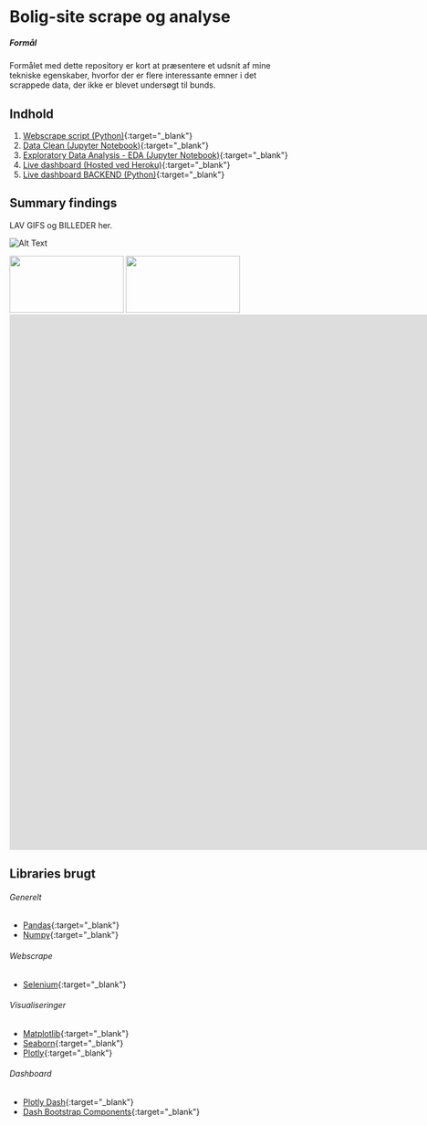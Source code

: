 # Bolig-site scrape og analyse

##### Formål
Formålet med dette repository er kort at præsentere et udsnit af mine tekniske egenskaber, hvorfor der er flere interessante emner i det scrappede data, der ikke er blevet undersøgt til bunds.

## Indhold
1. [Webscrape script (Python)](https://github.com/MadsJC/Bolig-site-analyse/blob/master/PYTHON%20Bolig-Scraper.py){:target="_blank"}
2. [Data Clean (Jupyter Notebook)](https://nbviewer.jupyter.org/github/MadsJC/Bolig-site-analyse/blob/master/PYTHON%20-%20Data%20Clean.ipynb){:target="_blank"}
3. [Exploratory Data Analysis - EDA (Jupyter Notebook)](https://nbviewer.jupyter.org/github/MadsJC/Bolig-site-analyse/blob/master/PYTHON%20-%20Exploratory%20Data%20Analysis%20%28EDA%29.ipynb){:target="_blank"}
4. [Live dashboard (Hosted ved Heroku)](https://mc-livebolig.herokuapp.com/){:target="_blank"}
5. [Live dashboard BACKEND (Python)](https://github.com/MadsJC/Bolig-site-analyse/tree/master/Bolig_dashboard_live){:target="_blank"}


## Summary findings

LAV GIFS og BILLEDER her.

![Alt Text](https://media.giphy.com/media/vFKqnCdLPNOKc/giphy.gif)

<img src="https://i.imgur.com/UKbmXcn.png" width="200" height="100">


<img src="https://www.screencast.com/users/mc3465/folders/Capture/media/c5e605e9-b275-4a2b-87e8-b87c9ad676b0/embed" width="200" height="100">


<iframe class="embeddedObject shadow resizable" name="embedded_content" scrolling="no" frameborder="0" type="text/html" 
        style="overflow:hidden;" src="https://www.screencast.com/users/mc3465/folders/Capture/media/c5e605e9-b275-4a2b-87e8-b87c9ad676b0/embed" height="938" width="1920" webkitallowfullscreen mozallowfullscreen allowfullscreen></iframe>

## Libraries brugt

###### Generelt
* [Pandas](https://pandas.pydata.org/pandas-docs/version/0.25.3/){:target="_blank"}
* [Numpy](https://numpy.org/doc/stable/reference/){:target="_blank"}

###### Webscrape
* [Selenium](https://selenium-python.readthedocs.io/){:target="_blank"}

###### Visualiseringer
* [Matplotlib](https://matplotlib.org/contents.html){:target="_blank"}
* [Seaborn](https://seaborn.pydata.org/){:target="_blank"}
* [Plotly](https://plotly.com/python/){:target="_blank"}

###### Dashboard
* [Plotly Dash](https://dash.plotly.com/){:target="_blank"}
* [Dash Bootstrap Components](https://dash-bootstrap-components.opensource.faculty.ai/docs/){:target="_blank"}
